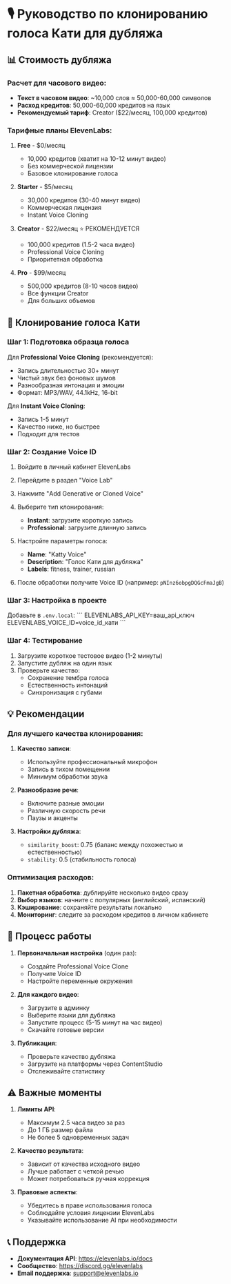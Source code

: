 # 🎙️ Руководство по клонированию голоса Кати для дубляжа

## 📊 Стоимость дубляжа

### Расчет для часового видео:
- **Текст в часовом видео**: ~10,000 слов ≈ 50,000-60,000 символов
- **Расход кредитов**: 50,000-60,000 кредитов на язык
- **Рекомендуемый тариф**: Creator ($22/месяц, 100,000 кредитов)

### Тарифные планы ElevenLabs:
1. **Free** - $0/месяц
   - 10,000 кредитов (хватит на 10-12 минут видео)
   - Без коммерческой лицензии
   - Базовое клонирование голоса

2. **Starter** - $5/месяц  
   - 30,000 кредитов (30-40 минут видео)
   - Коммерческая лицензия
   - Instant Voice Cloning

3. **Creator** - $22/месяц ⭐ РЕКОМЕНДУЕТСЯ
   - 100,000 кредитов (1.5-2 часа видео)
   - Professional Voice Cloning
   - Приоритетная обработка

4. **Pro** - $99/месяц
   - 500,000 кредитов (8-10 часов видео)
   - Все функции Creator
   - Для больших объемов

## 🎯 Клонирование голоса Кати

### Шаг 1: Подготовка образца голоса

Для **Professional Voice Cloning** (рекомендуется):
- Запись длительностью 30+ минут
- Чистый звук без фоновых шумов
- Разнообразная интонация и эмоции
- Формат: MP3/WAV, 44.1kHz, 16-bit

Для **Instant Voice Cloning**:
- Запись 1-5 минут
- Качество ниже, но быстрее
- Подходит для тестов

### Шаг 2: Создание Voice ID

1. Войдите в личный кабинет ElevenLabs
2. Перейдите в раздел "Voice Lab"
3. Нажмите "Add Generative or Cloned Voice"
4. Выберите тип клонирования:
   - **Instant**: загрузите короткую запись
   - **Professional**: загрузите длинную запись

5. Настройте параметры голоса:
   - **Name**: "Katty Voice"
   - **Description**: "Голос Кати для дубляжа"
   - **Labels**: fitness, trainer, russian

6. После обработки получите Voice ID (например: `pNInz6obpgDQGcFmaJgB`)

### Шаг 3: Настройка в проекте

Добавьте в `.env.local`:
\`\`\`
ELEVENLABS_API_KEY=ваш_api_ключ
ELEVENLABS_VOICE_ID=voice_id_кати
\`\`\`

### Шаг 4: Тестирование

1. Загрузите короткое тестовое видео (1-2 минуты)
2. Запустите дубляж на один язык
3. Проверьте качество:
   - Сохранение тембра голоса
   - Естественность интонаций
   - Синхронизация с губами

## 💡 Рекомендации

### Для лучшего качества клонирования:

1. **Качество записи**:
   - Используйте профессиональный микрофон
   - Запись в тихом помещении
   - Минимум обработки звука

2. **Разнообразие речи**:
   - Включите разные эмоции
   - Различную скорость речи
   - Паузы и акценты

3. **Настройки дубляжа**:
   - `similarity_boost`: 0.75 (баланс между похожестью и естественностью)
   - `stability`: 0.5 (стабильность голоса)

### Оптимизация расходов:

1. **Пакетная обработка**: дублируйте несколько видео сразу
2. **Выбор языков**: начните с популярных (английский, испанский)
3. **Кэширование**: сохраняйте результаты локально
4. **Мониторинг**: следите за расходом кредитов в личном кабинете

## 🚀 Процесс работы

1. **Первоначальная настройка** (один раз):
   - Создайте Professional Voice Clone
   - Получите Voice ID
   - Настройте переменные окружения

2. **Для каждого видео**:
   - Загрузите в админку
   - Выберите языки для дубляжа
   - Запустите процесс (5-15 минут на час видео)
   - Скачайте готовые версии

3. **Публикация**:
   - Проверьте качество дубляжа
   - Загрузите на платформы через ContentStudio
   - Отслеживайте статистику

## ⚠️ Важные моменты

1. **Лимиты API**:
   - Максимум 2.5 часа видео за раз
   - До 1 ГБ размер файла
   - Не более 5 одновременных задач

2. **Качество результата**:
   - Зависит от качества исходного видео
   - Лучше работает с четкой речью
   - Может потребоваться ручная коррекция

3. **Правовые аспекты**:
   - Убедитесь в праве использования голоса
   - Соблюдайте условия лицензии ElevenLabs
   - Указывайте использование AI при необходимости

## 📞 Поддержка

- **Документация API**: https://elevenlabs.io/docs
- **Сообщество**: https://discord.gg/elevenlabs
- **Email поддержка**: support@elevenlabs.io
